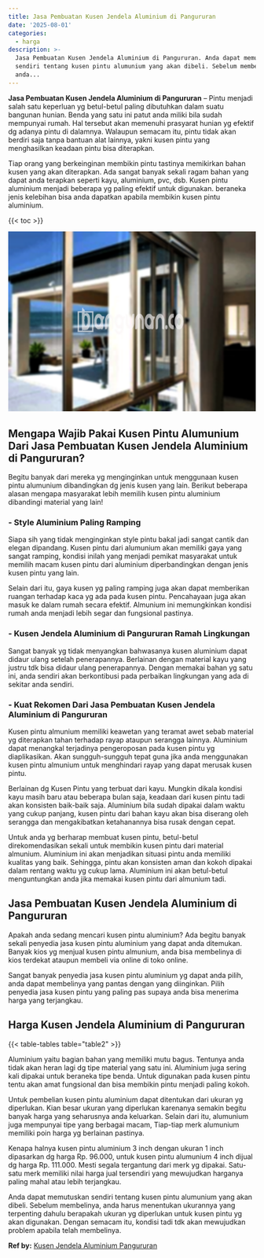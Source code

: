 ```yaml
---
title: Jasa Pembuatan Kusen Jendela Aluminium di Pangururan
date: '2025-08-01'
categories:
  - harga
description: >-
  Jasa Pembuatan Kusen Jendela Aluminium di Pangururan. Anda dapat memutuskan
  sendiri tentang kusen pintu alumunium yang akan dibeli. Sebelum membelinya,
  anda...
---
```


**Jasa Pembuatan Kusen Jendela Aluminium di Pangururan** – Pintu menjadi salah satu keperluan yg betul-betul paling dibutuhkan dalam suatu bangunan hunian. Benda yang satu ini patut anda miliki bila sudah mempunyai rumah. Hal tersebut akan memenuhi prasyarat hunian yg efektif dg adanya pintu di dalamnya. Walaupun semacam itu, pintu tidak akan berdiri saja tanpa bantuan alat lainnya, yakni kusen pintu yang menghasilkan keadaan pintu bisa diterapkan.

Tiap orang yang berkeinginan membikin pintu tastinya memikirkan bahan kusen yang akan diterapkan. Ada sangat banyak sekali ragam bahan yang dapat anda terapkan seperti kayu, aluminium, pvc, dsb. Kusen pintu aluminium menjadi beberapa yg paling efektif untuk digunakan. beraneka jenis kelebihan bisa anda dapatkan apabila membikin kusen pintu aluminium.

{{< toc >}}

![Jasa Pembuatan Kusen Jendela Aluminium di Pangururan](/images/harga-kusen-jendela-alumunium-02.png)

## Mengapa Wajib Pakai Kusen Pintu Alumunium Dari Jasa Pembuatan Kusen Jendela Aluminium di Pangururan?

Begitu banyak dari mereka yg menginginkan untuk menggunaan kusen pintu alumunium dibandingkan dg jenis kusen yang lain. Berikut beberapa alasan mengapa masyarakat lebih memilih kusen pintu aluminium dibandingi material yang lain!

### \- Style Aluminium Paling Ramping

Siapa sih yang tidak menginginkan style pintu bakal jadi sangat cantik dan elegan dipandang. Kusen pintu dari alumunium akan memiliki gaya yang sangat ramping, kondisi inilah yang menjadi pemikat masyarakat untuk memilih macam kusen pintu dari aluminium diperbandingkan dengan jenis kusen pintu yang lain.

Selain dari itu, gaya kusen yg paling ramping juga akan dapat memberikan ruangan terhadap kaca yg ada pada kusen pintu. Pencahayaan juga akan masuk ke dalam rumah secara efektif. Almunium ini memungkinkan kondisi rumah anda menjadi lebih segar dan fungsional pastinya.

### \- Kusen Jendela Aluminium di Pangururan Ramah Lingkungan

Sangat banyak yg tidak menyangkan bahwasanya kusen aluminium dapat didaur ulang setelah penerapannya. Berlainan dengan material kayu yang justru tdk bisa didaur ulang penerapannya. Dengan memakai bahan yg satu ini, anda sendiri akan berkontibusi pada perbaikan lingkungan yang ada di sekitar anda sendiri.

### \- Kuat Rekomen Dari Jasa Pembuatan Kusen Jendela Aluminium di Pangururan

Kusen pintu almunium memiliki keawetan yang teramat awet sebab material yg diterapkan tahan terhadap rayap ataupun serangga lainnya. Aluminium dapat menangkal terjadinya pengeroposan pada kusen pintu yg diaplikasikan. Akan sungguh-sungguh tepat guna jika anda menggunakan kusen pintu almunium untuk menghindari rayap yang dapat merusak kusen pintu.

Berlainan dg Kusen Pintu yang terbuat dari kayu. Mungkin dikala kondisi kayu masih baru atau beberapa bulan saja, keadaan dari kusen pintu tadi akan konsisten baik-baik saja. Aluminium bila sudah dipakai dalam waktu yang cukup panjang, kusen pintu dari bahan kayu akan bisa diserang oleh serangga dan mengakibatkan ketahanannya bisa rusak dengan cepat.

Untuk anda yg berharap membuat kusen pintu, betul-betul direkomendasikan sekali untuk membikin kusen pintu dari material almunium. Aluminium ini akan menjadikan situasi pintu anda memiliki kualitas yang baik. Sehingga, pintu akan konsisten aman dan kokoh dipakai dalam rentang waktu yg cukup lama. Aluminium ini akan betul-betul menguntungkan anda jika memakai kusen pintu dari almunium tadi.

## Jasa Pembuatan Kusen Jendela Aluminium di Pangururan

Apakah anda sedang mencari kusen pintu aluminium? Ada begitu banyak sekali penyedia jasa kusen pintu aluminium yang dapat anda ditemukan. Banyak kios yg menjual kusen pintu almunium, anda bisa membelinya di kios terdekat ataupun membeli via online di toko online.

Sangat banyak penyedia jasa kusen pintu aluminium yg dapat anda pilih, anda dapat membelinya yang pantas dengan yang diinginkan. Pilih penyedia jasa kusen pintu yang paling pas supaya anda bisa menerima harga yang terjangkau.

## Harga Kusen Jendela Aluminium di Pangururan

{{< table-tables table="table2" >}}

Aluminium yaitu bagian bahan yang memiliki mutu bagus. Tentunya anda tidak akan heran lagi dg tipe material yang satu ini. Aluminium juga sering kali dipakai untuk beraneka tipe benda. Untuk digunakan pada kusen pintu tentu akan amat fungsional dan bisa membikin pintu menjadi paling kokoh.

Untuk pembelian kusen pintu aluminium dapat ditentukan dari ukuran yg diperlukan. Kian besar ukuran yang diperlukan karenanya semakin begitu banyak harga yang seharusnya anda keluarkan. Selain dari itu, alumunium juga mempunyai tipe yang berbagai macam, Tiap-tiap merk alumunium memiliki poin harga yg berlainan pastinya.

Kenapa halnya kusen pintu aluminium 3 inch dengan ukuran 1 inch dipasarkan dg harga Rp. 96.000, untuk kusen pintu alumunium 4 inch dijual dg harga Rp. 111.000. Mesti segala tergantung dari merk yg dipakai. Satu-satu merk memiliki nilai harga jual tersendiri yang mewujudkan harganya paling mahal atau lebih terjangkau.

Anda dapat memutuskan sendiri tentang kusen pintu alumunium yang akan dibeli. Sebelum membelinya, anda harus menentukan ukurannya yang terpenting dahulu berapakah ukuran yg diperlukan untuk kusen pintu yg akan digunakan. Dengan semacam itu, kondisi tadi tdk akan mewujudkan problem apabila telah membelinya.

**Ref by:** [Kusen Jendela Aluminium Pangururan](https://id.wikipedia.org/wiki/Kusen)
